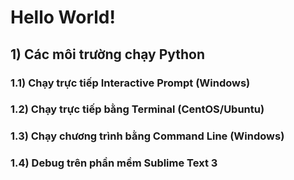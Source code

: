 # Hello World!
## **1) Các môi trường chạy Python**
### **1.1) Chạy trực tiếp Interactive Prompt (Windows)**
### **1.2) Chạy trực tiếp bằng Terminal (CentOS/Ubuntu)**
### **1.3) Chạy chương trình bằng Command Line (Windows)**
### **1.4) Debug trên phần mềm Sublime Text 3**